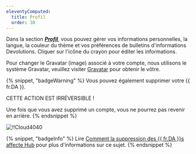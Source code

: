 ```yaml
---
eleventyComputed:
  title: Profil
  order: 30
---
```

Dans la section [***Profil***](https://portal.devolutions.com/profile), vous pouvez gérer vos informations personnelles, la langue, la couleur du thème et vos préférences de bulletins d'informations Devolutions. Cliquer sur l'icône du crayon pour éditer les informations.

Pour changer le Gravatar (image) associé à votre compte, nous utilisons le système Gravatar, veuillez visiter [Gravatar](http://en.gravatar.com/) pour obtenir le vôtre.

{% snippet, "badgeWarning" %}
Vous pouvez également supprimer votre {{ fr.DA }}.

CETTE ACTION EST IRRÉVERSIBLE !

Une fois que vous avez supprimé un compte, vous ne pourrez pas revenir en arrière.
{% endsnippet %}

![!!Cloud4040](https://cdnweb.devolutions.net/docs/CLOUD4000_2024_1.png)

{% snippet, "badgeInfo" %}
Lire [Comment la suppression des {{ fr.DA }}s affecte Hub](/hub/kb/hub-business/knowledge-base/deleting-devolutions-account-affect-hub/) pour plus d'informations sur ce sujet.
{% endsnippet %}